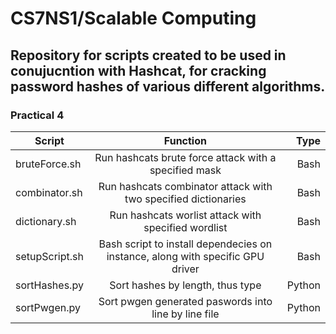 # CS7NS1/Scalable Computing

## Repository for scripts created to be used in conujucntion with Hashcat, for cracking  password hashes of various different algorithms.

### Practical 4

| Script        | Function           | Type  |
| ------------- |:-------------:| -----:|
| bruteForce.sh | Run hashcats brute force attack with a specified mask  | Bash |
| combinator.sh | Run hashcats combinator attack with two specified dictionaries   |  Bash |
| dictionary.sh | Run hashcats worlist attack with specified wordlist  |    Bash |
| setupScript.sh | Bash script to install dependecies on instance, along with specific GPU driver  | Bash |
| sortHashes.py|  Sort hashes by length, thus type  |  Python |
| sortPwgen.py | Sort pwgen generated paswords into line by line file  |  Python |

